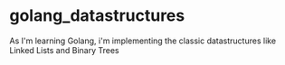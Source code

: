 # golang_datastructures

As I'm learning Golang, i'm implementing the classic datastructures like 
Linked Lists and Binary Trees
